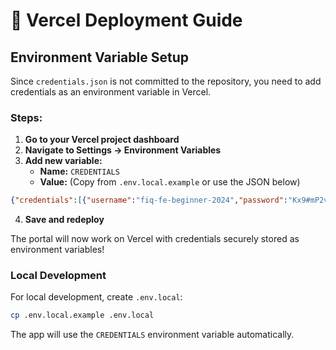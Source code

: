 # 🚀 Vercel Deployment Guide

## Environment Variable Setup

Since `credentials.json` is not committed to the repository, you need to add credentials as an environment variable in Vercel.

### Steps:

1. **Go to your Vercel project dashboard**
2. **Navigate to Settings → Environment Variables**
3. **Add new variable:**
   - **Name:** `CREDENTIALS`
   - **Value:** (Copy from `.env.local.example` or use the JSON below)

```json
{"credentials":[{"username":"fiq-fe-beginner-2024","password":"Kx9#mP2vL@nR8qT!","role":"Frontend","level":"Beginner","test":"Product Catalog","testId":"fe-beginner"},{"username":"fiq-fe-inter-2024","password":"Zy4$wB7jN!hQ3sV@pF","role":"Frontend","level":"Intermediate","test":"Issue Tracker","testId":"fe-intermediate"},{"username":"fiq-fe-expert-2024","password":"Gm6#Dt9Rx!Wk2Lc$","role":"Frontend","level":"Expert","test":"Virtualized Logs","testId":"fe-expert"},{"username":"fiq-be-beginner-2024","password":"Pq5@Hn8Vb#Yx1Jt!","role":"Backend","level":"Beginner","test":"Products CRUD API","testId":"be-beginner"},{"username":"fiq-be-inter-2024","password":"Fw3!Zr7Km@Sg9Nv#Qc","role":"Backend","level":"Intermediate","test":"Orders & Checkout","testId":"be-intermediate"},{"username":"fiq-be-expert-2024","password":"Bj4$Xl6Tp!Mh8Wd@","role":"Backend","level":"Expert","test":"RBAC Platform","testId":"be-expert"},{"username":"fiq-fs-beginner-2024","password":"Cv2#Qk5Rf@Yp9Lg!","role":"Full-Stack","level":"Beginner","test":"Wellness Journal","testId":"fs-beginner"},{"username":"fiq-fs-inter-2024","password":"Nh7!Ws3Dz$Jm6Xb@Tk","role":"Full-Stack","level":"Intermediate","test":"Shipments Management","testId":"fs-intermediate"},{"username":"fiq-fs-expert-2024","password":"Rg8@Lv4Fn#Cq1Hp$","role":"Full-Stack","level":"Expert","test":"Admin Panel","testId":"fs-expert"}]}
```

4. **Save and redeploy**

The portal will now work on Vercel with credentials securely stored as environment variables!

### Local Development

For local development, create `.env.local`:

```bash
cp .env.local.example .env.local
```

The app will use the `CREDENTIALS` environment variable automatically.

